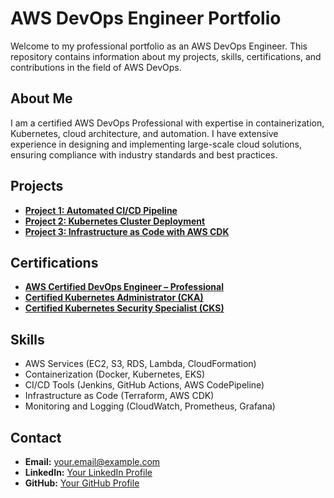 # AWS DevOps Engineer Portfolio

Welcome to my professional portfolio as an AWS DevOps Engineer. This repository contains information about my projects, skills, certifications, and contributions in the field of AWS DevOps.

## About Me

I am a certified AWS DevOps Professional with expertise in containerization, Kubernetes, cloud architecture, and automation. I have extensive experience in designing and implementing large-scale cloud solutions, ensuring compliance with industry standards and best practices.

## Projects

- **[Project 1: Automated CI/CD Pipeline](projects/project1.md)**
- **[Project 2: Kubernetes Cluster Deployment](projects/project2.md)**
- **[Project 3: Infrastructure as Code with AWS CDK](projects/project3.md)**

## Certifications

- **[AWS Certified DevOps Engineer – Professional](certifications/AWS_DevOps_Engineer_Professional.pdf)**
- **[Certified Kubernetes Administrator (CKA)](certifications/CKA.pdf)**
- **[Certified Kubernetes Security Specialist (CKS)](certifications/CKS.pdf)**

## Skills

- AWS Services (EC2, S3, RDS, Lambda, CloudFormation)
- Containerization (Docker, Kubernetes, EKS)
- CI/CD Tools (Jenkins, GitHub Actions, AWS CodePipeline)
- Infrastructure as Code (Terraform, AWS CDK)
- Monitoring and Logging (CloudWatch, Prometheus, Grafana)

## Contact

- **Email:** your.email@example.com
- **LinkedIn:** [Your LinkedIn Profile](https://www.linkedin.com/in/yourprofile)
- **GitHub:** [Your GitHub Profile](https://github.com/yourprofile)
